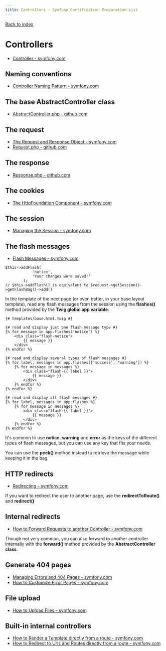 ```yaml
---
title: Controllers - Symfony Certification Preparation List
---
```

[Back to index](../readme.md#table-of-contents)

# Controllers
- [Controller - symfony.com](https://symfony.com/doc/6.0/controller.html)

## Naming conventions
- [Controller Naming Pattern - symfony.com](https://symfony.com/doc/5.0/routing.html#controller-naming-pattern)

## The base AbstractController class
- [AbstractController.php - github.com](https://github.com/symfony/symfony/blob/6.0/src/Symfony/Bundle/FrameworkBundle/Controller/AbstractController.php)

## The request
- [The Request and Response Object - symfony.com](https://symfony.com/doc/6.0/controller.html#the-request-and-response-object)
- [Request.php - github.com](https://github.com/symfony/http-foundation/blob/6.0/Request.php)

## The response
- [Response.php - github.com](https://github.com/symfony/http-foundation/blob/6.0/Response.php)

## The cookies
- [The HttpFoundation Component - symfony.com](https://symfony.com/doc/5.0/components/http_foundation.html)

## The session
- [Managing the Session - symfony.com](https://symfony.com/doc/5.0/controller.html#managing-the-session)

## The flash messages
- [Flash Messages - symfony.com](https://symfony.com/doc/6.0/controller.html#flash-messages)
```
$this->addFlash(
            'notice',
            'Your changes were saved!'
        );
// $this->addFlash() is equivalent to $request->getSession()->getFlashBag()->add()
```

In the template of the next page (or even better, in your base layout template), read any flash messages from the session using the **flashes()** method provided by the **Twig global app variable**:

```
{# templates/base.html.twig #}

{# read and display just one flash message type #}
{% for message in app.flashes('notice') %}
    <div class="flash-notice">
        {{ message }}
    </div>
{% endfor %}

{# read and display several types of flash messages #}
{% for label, messages in app.flashes(['success', 'warning']) %}
    {% for message in messages %}
        <div class="flash-{{ label }}">
            {{ message }}
        </div>
    {% endfor %}
{% endfor %}

{# read and display all flash messages #}
{% for label, messages in app.flashes %}
    {% for message in messages %}
        <div class="flash-{{ label }}">
            {{ message }}
        </div>
    {% endfor %}
{% endfor %}
```
It's common to use **notice**, **warning** and **error** as the keys of the different types of flash messages, but you can use any key that fits your needs.

You can use the **peek()** method instead to retrieve the message while keeping it in the bag.


## HTTP redirects
- [Redirecting - symfony.com](https://symfony.com/doc/6.0/controller.html#redirecting)  

If you want to redirect the user to another page, use the **redirectToRoute()** and **redirect()**

## Internal redirects
- [How to Forward Requests to another Controller - symfony.com](https://symfony.com/doc/6.0/controller/forwarding.html)  

Though not very common, you can also forward to another controller internally with the **forward()** method provided by the **AbstractController class**.

## Generate 404 pages
- [Managing Errors and 404 Pages - symfony.com](https://symfony.com/doc/5.0/controller.html#managing-errors-and-404-pages)
- [How to Customize Error Pages - symfony.com](https://symfony.com/doc/5.0/controller/error_pages.html)

## File upload
- [How to Upload Files - symfony.com](https://symfony.com/doc/5.0/controller/upload_file.html)

## Built-in internal controllers
- [How to Render a Template directly from a route - symfony.com](https://symfony.com/doc/5.0/templates.html#rendering-a-template-directly-from-a-route)
- [How to Redirect to Urls and Routes directly from a route - symfony.com](https://symfony.com/doc/5.0/routing.html#redirecting-to-urls-and-routes-directly-from-a-route)
